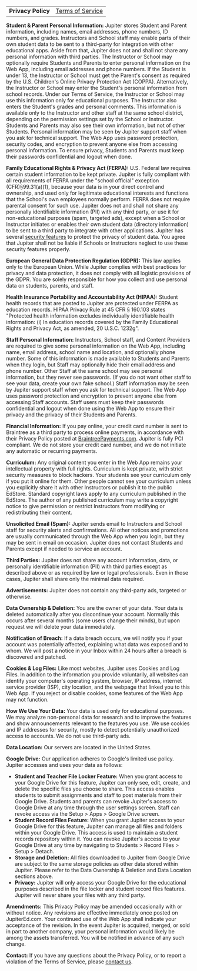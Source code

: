 |     |     |
| --- | --- |
| **Privacy Policy** | [Terms of Service](https://jupitered.com/tos.html) |

  
  
**Student & Parent Personal Information:** Jupiter stores Student and Parent information, including names, email addresses, phone numbers, ID numbers, and grades. Instructors and School staff may enable parts of their own student data to be sent to a third-party for integration with other educational apps. Aside from that, Jupiter does not and shall not share any personal information with third parties. The Instructor or School may optionally require Students and Parents to enter personal information on the Web App, including email addresses and phone numbers. If the Student is under 13, the Instructor or School must get the Parent's consent as required by the U.S. Children's Online Privacy Protection Act (COPPA). Alternatively, the Instructor or School may enter the Student's personal information from school records. Under our Terms of Service, the Instructor or School may use this information only for educational purposes. The Instructor also enters the Student's grades and personal comments. This information is available only to the Instructor and other staff at the same school district, depending on the permission settings set by the School or Instructor. Students and Parents may also see their own information, but not of other Students. Personal information may be seen by Jupiter support staff when you ask for technical support. The Web App uses password protection, security codes, and encryption to prevent anyone else from accessing personal information. To ensure privacy, Students and Parents must keep their passwords confidential and logout when done.  
  
**Family Educational Rights & Privacy Act (FERPA):** U.S. Federal law requires certain student information to be kept private. Jupiter is fully compliant with all requirements of FERPA under the "school official" exception (CFR)§99.31(a)(1), because your data is in your direct control and ownership, and used only for legitimate educational interests and functions that the School's own employees normally perform. FERPA does not require parental consent for such use. Jupiter does not and shall not share any personally identifiable information (PII) with any third party, or use it for non-educational purposes (spam, targeted ads), except when a School or Instructor initiates or enables their own student data (directory information) to be sent to a third party to integrate with other applications. Jupiter has several [security features](https://login.jupitered.com/help?security) to protect the privacy of student data. You agree that Jupiter shall not be liable if Schools or Instructors neglect to use these security features properly.  
  
**European General Data Protection Regulation (GDPR):** This law applies only to the European Union. While Jupiter complies with best practices for privacy and data protection, it does not comply with all logistic provisions of the GDPR. You are solely responsible for how you collect and use personal data on students, parents, and staff.  
  
**Health Insurance Portability and Accountability Act (HIPAA):** Student health records that are posted to Jupiter are protected under FERPA as education records. HIPAA Privacy Rule at 45 CFR § 160.103 states "Protected health information excludes individually identifiable health information: (i) In education records covered by the Family Educational Rights and Privacy Act, as amended, 20 U.S.C. 1232g".  
  
**Staff Personal Information:** Instructors, School staff, and Content Providers are required to give some personal information on the Web App, including name, email address, school name and location, and optionally phone number. Some of this information is made available to Students and Parents when they login, but Staff may optionally hide their email address and phone number. Other Staff at the same school may see personal information, but they never see passwords. (If you do not want other staff to see your data, create your own fake school.) Staff information may be seen by Jupiter support staff when you ask for technical support. The Web App uses password protection and encryption to prevent anyone else from accessing Staff accounts. Staff users must keep their passwords confidential and logout when done using the Web App to ensure their privacy and the privacy of their Students and Parents.  
  
**Financial Information:** If you pay online, your credit card number is sent to Braintree as a third party to process online payments, in accordance with their Privacy Policy posted at [BraintreePayments.com](https://www.braintreepayments.com/privacy). Jupiter is fully PCI compliant. We do not store your credit card number, and we do not initiate any automatic or recurring payments.  
  
**Curriculum:** Any original content you enter in the Web App remains your intellectual property with full rights. Curriculum is kept private, with strict security measures to block hackers. Your students see your curriculum only if you put it online for them. Other people cannot see your curriculum unless you explicitly share it with other Instructors or publish it to the public EdStore. Standard copyright laws apply to any curriculum published in the EdStore. The author of any published curriculum may write a copyright notice to give permission or restrict Instructors from modifying or redistributing their content.  
  
**Unsolicited Email (Spam):** Jupiter sends email to Instructors and School staff for security alerts and confirmations. All other notices and promotions are usually communicated through the Web App when you login, but they may be sent in email on occasion. Jupiter does not contact Students and Parents except if needed to service an account.  
  
**Third Parties:** Jupiter does not share any account information, data, or personally identifiable information (PII) with third parties except as described above or as required by law or legal professionals. Even in those cases, Jupiter shall share only the minimal data required.  
  
**Advertisements:** Jupiter does not contain any third-party ads, targeted or otherwise.  
  
**Data Ownership & Deletion:** You are the owner of your data. Your data is deleted automatically after you discontinue your account. Normally this occurs after several months (some users change their minds), but upon request we will delete your data immediately.  
  
**Notification of Breach:** If a data breach occurs, we will notify you if your account was potentially affected, explaining what data was exposed and to whom. We will post a notice in your Inbox within 24 hours after a breach is discovered and patched.  
  
**Cookies & Log Files:** Like most websites, Jupiter uses Cookies and Log Files. In addition to the information you provide voluntarily, all websites can identify your computer's operating system, browser, IP address, internet service provider (ISP), city location, and the webpage that linked you to this Web App. If you reject or disable cookies, some features of the Web App may not function.  
  
**How We Use Your Data:** Your data is used only for educational purposes. We may analyze non-personal data for research and to improve the features and show announcements relevant to the features you use. We use cookies and IP addresses for security, mostly to detect potentially unauthorized access to accounts. We do not use third-party ads.  
  
**Data Location:** Our servers are located in the United States.  
  
**Google Drive:** Our application adheres to Google's limited use policy. Jupiter accesses and uses your data as follows:  

* **Student and Teacher File Locker Feature:** When you grant access to your Google Drive for this feature, Jupiter can only see, edit, create, and delete the specific files you choose to share. This access enables students to submit assignments and staff to post materials from their Google Drive. Students and parents can revoke Jupiter's access to Google Drive at any time through the user settings screen. Staff can revoke access via the Setup > Apps > Google Drive screen.
* **Student Record Files Feature:** When you grant Jupiter access to your Google Drive for this feature, Jupiter can manage all files and folders within your Google Drive. This access is used to maintain a student records repository within it. You can revoke Jupiter's access to your Google Drive at any time by navigating to Students > Record Files > Setup > Detach.
* **Storage and Deletion:** All files downloaded to Jupiter from Google Drive are subject to the same storage policies as other data stored within Jupiter. Please refer to the Data Ownership & Deletion and Data Location sections above.
* **Privacy:** Jupiter will only access your Google Drive for the educational purposes described in the file locker and student record files features. Jupiter will never share your files with any third party.

  
**Amendments:** This Privacy Policy may be amended occasionally with or without notice. Any revisions are effective immediately once posted on JupiterEd.com. Your continued use of the Web App shall indicate your acceptance of the revision. In the event Jupiter is acquired, merged, or sold in part to another company, your personal information would likely be among the assets transferred. You will be notified in advance of any such change.  
  
**Contact:** If you have any questions about the Privacy Policy, or to report a violation of the Terms of Service, please [contact us](https://login.jupitered.com/help?contact).